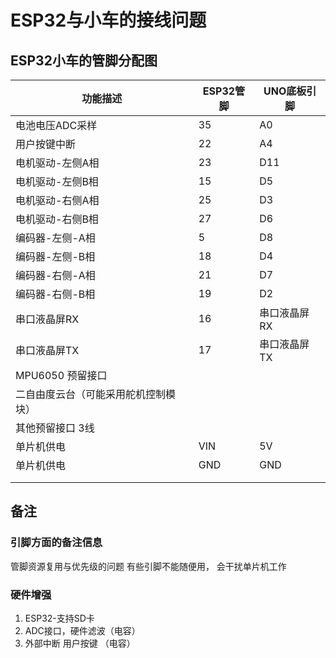 # ESP32与小车的接线问题



## ESP32小车的管脚分配图

| 功能描述                             | ESP32管脚 | UNO底板引脚  |
| ------------------------------------ | --------- | ------------ |
| 电池电压ADC采样                      | 35        | A0           |
| 用户按键中断                         | 22        | A4           |
| 电机驱动-左侧A相                     | 23        | D11          |
| 电机驱动-左侧B相                     | 15        | D5           |
| 电机驱动-右侧A相                     | 25        | D3           |
| 电机驱动-右侧B相                     | 27        | D6           |
| 编码器-左侧-A相                      | 5         | D8           |
| 编码器-左侧-B相                      | 18        | D4           |
| 编码器-右侧-A相                      | 21        | D7           |
| 编码器-右侧-B相                      | 19        | D2           |
| 串口液晶屏RX                         | 16        | 串口液晶屏RX |
| 串口液晶屏TX                         | 17        | 串口液晶屏TX |
| MPU6050 预留接口                     |           |              |
| 二自由度云台（可能采用舵机控制模块） |           |              |
| 其他预留接口 3线                     |           |              |
| 单片机供电                           | VIN       | 5V           |
| 单片机供电                           | GND       | GND          |
|                                      |           |              |
|                                      |           |              |



## 备注

### 引脚方面的备注信息
管脚资源复用与优先级的问题 
有些引脚不能随便用， 会干扰单片机工作


### 硬件增强

1. ESP32-支持SD卡
2. ADC接口，硬件滤波（电容）
3. 外部中断 用户按键 （电容）



